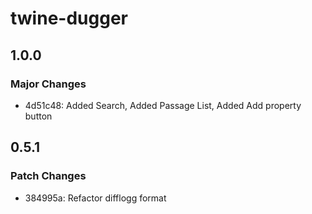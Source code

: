 # twine-dugger

## 1.0.0

### Major Changes

- 4d51c48: Added Search, Added Passage List, Added Add property button

## 0.5.1

### Patch Changes

- 384995a: Refactor difflogg format
